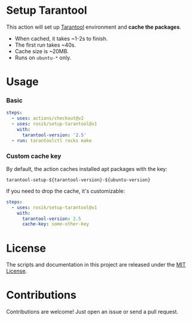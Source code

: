 # Setup Tarantool

This action will set up [Tarantool](https://www.tarantool.io) environment and **cache the packages**.

- When cached, it takes \~1-2s to finish.
- The first run takes \~40s.
- Cache size is \~20MB.
- Runs on `ubuntu-*` only.

# Usage

### Basic

```yaml
steps:
  - uses: actions/checkout@v2
  - uses: rosik/setup-tarantool@v1
    with:
      tarantool-version: '2.5'
  - run: tarantoolctl rocks make
```

### Custom cache key

By default, the action caches installed apt packages with the key:

```tarantool-setup-${tarantool-version}-${ubuntu-version}```

If you need to drop the cache, it's customizable:

```yaml
steps:
  - uses: rosik/setup-tarantool@v1
    with:
      tarantool-version: 2.5
      cache-key: some-other-key
```

# License

The scripts and documentation in this project are released under the [MIT License](LICENSE).

# Contributions

Contributions are welcome! Just open an issue or send a pull request.
